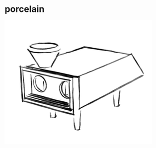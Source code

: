 # porcelain

![porcelain rendering](https://raw.githubusercontent.com/jywarren/porcelain/master/porcelain.png)
